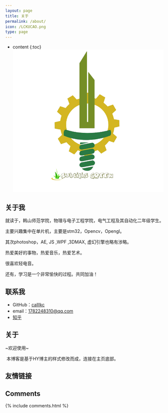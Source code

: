 ```yaml
---
layout: page
title: 关于
permalink: /about/
icon: /LCKUCAO.png
type: page
---
```


* content
{:toc}
![LVKUCAO](\LVKUCAO.png)

## 关于我

​	就读于，韩山师范学院，物理与电子工程学院，电气工程及其自动化二年级学生。

主要兴趣集中在单片机，主要是stm32，Opencv，Opengl。

其次photoshop，AE, JS ,WPF ,3DMAX, 虚幻引擎也略有涉略。

热爱美好的事物，热爱音乐，热爱艺术。

很喜欢轻电音。

还有，学习是一个非常愉快的过程。共同加油！

## 联系我

* GitHub：[calllkc](https://calllkc.github.com)
* email：1782248310@qq.com
* [知乎](https://www.zhihu.com/people/gaohaoyang)

## 关于

~欢迎使用~

​	本博客是基于HY博主的样式修改而成，连接在主页底部。



## 友情链接

## Comments

{% include comments.html %}
